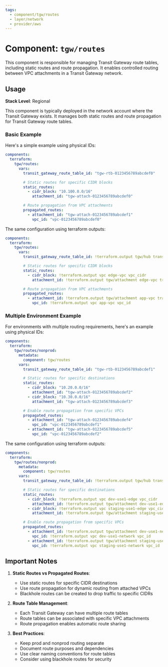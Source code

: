 ```yaml
---
tags:
  - component/tgw/routes
  - layer/network
  - provider/aws
---
```


# Component: `tgw/routes`

This component is responsible for managing Transit Gateway route tables, including static routes and route propagation. It enables controlled routing between VPC attachments in a Transit Gateway network.

## Usage

**Stack Level**: Regional

This component is typically deployed in the network account where the Transit Gateway exists. It manages both static routes and route propagation for Transit Gateway route tables.

### Basic Example

Here's a simple example using physical IDs:

```yaml
components:
  terraform:
    tgw/routes:
      vars:
        transit_gateway_route_table_id: "tgw-rtb-0123456789abcdef0"

        # Static routes for specific CIDR blocks
        static_routes:
          - cidr_block: "10.100.0.0/16"
            attachment_id: "tgw-attach-0123456789abcdef0"

        # Route propagation from VPC attachments
        propagated_routes:
          - attachment_id: "tgw-attach-0123456789abcdef1"
            vpc_id: "vpc-0123456789abcdef0"
```

The same configuration using terraform outputs:

```yaml
components:
  terraform:
    tgw/routes:
      vars:
        transit_gateway_route_table_id: !terraform.output tgw/hub transit_gateway_route_table_id

        # Static routes for specific CIDR blocks
        static_routes:
          - cidr_block: !terraform.output vpc edge-vpc vpc_cidr
            attachment_id: !terraform.output tgw/attachment edge-vpc transit_gateway_attachment_id

        # Route propagation from VPC attachments
        propagated_routes:
          - attachment_id: !terraform.output tgw/attachment app-vpc transit_gateway_attachment_id
            vpc_id: !terraform.output vpc app-vpc vpc_id
```

### Multiple Environment Example

For environments with multiple routing requirements, here's an example using physical IDs:

```yaml
components:
  terraform:
    tgw/routes/nonprod:
      metadata:
        component: tgw/routes
      vars:
        transit_gateway_route_table_id: "tgw-rtb-0123456789abcdef1"

        # Static routes for specific destinations
        static_routes:
          - cidr_block: "10.20.0.0/16"
            attachment_id: "tgw-attach-0123456789abcdef2"
          - cidr_block: "10.30.0.0/16"
            attachment_id: "tgw-attach-0123456789abcdef3"

        # Enable route propagation from specific VPCs
        propagated_routes:
          - attachment_id: "tgw-attach-0123456789abcdef4"
            vpc_id: "vpc-0123456789abcdef1"
          - attachment_id: "tgw-attach-0123456789abcdef5"
            vpc_id: "vpc-0123456789abcdef2"
```

The same configuration using terraform outputs:

```yaml
components:
  terraform:
    tgw/routes/nonprod:
      metadata:
        component: tgw/routes
      vars:
        transit_gateway_route_table_id: !terraform.output tgw/hub transit-use1-nonprod transit_gateway_route_table_id

        # Static routes for specific destinations
        static_routes:
          - cidr_block: !terraform.output vpc dev-use1-edge vpc_cidr
            attachment_id: !terraform.output tgw/attachment dev-use1-edge transit_gateway_attachment_id
          - cidr_block: !terraform.output vpc staging-use1-edge vpc_cidr
            attachment_id: !terraform.output tgw/attachment staging-use1-edge transit_gateway_attachment_id

        # Enable route propagation from specific VPCs
        propagated_routes:
          - attachment_id: !terraform.output tgw/attachment dev-use1-network transit_gateway_attachment_id
            vpc_id: !terraform.output vpc dev-use1-network vpc_id
          - attachment_id: !terraform.output tgw/attachment staging-use1-network transit_gateway_attachment_id
            vpc_id: !terraform.output vpc staging-use1-network vpc_id
```

## Important Notes

1. **Static Routes vs Propagated Routes**:
   - Use static routes for specific CIDR destinations
   - Use route propagation for dynamic routing from attached VPCs
   - Blackhole routes can be created to drop traffic to specific CIDRs

2. **Route Table Management**:
   - Each Transit Gateway can have multiple route tables
   - Route tables can be associated with specific VPC attachments
   - Route propagation enables automatic route sharing

3. **Best Practices**:
   - Keep prod and nonprod routing separate
   - Document route purposes and dependencies
   - Use clear naming conventions for route tables
   - Consider using blackhole routes for security

<!-- prettier-ignore-start -->
<!-- BEGINNING OF PRE-COMMIT-TERRAFORM DOCS HOOK -->
<!-- END OF PRE-COMMIT-TERRAFORM DOCS HOOK -->
<!-- prettier-ignore-end -->
